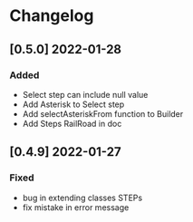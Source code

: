 # Changelog
<!-- https://keepachangelog.com/en/1.0.0/ -->

## [0.5.0]  2022-01-28
### Added
- Select step can include null value
- Add Asterisk to Select step
- Add selectAsteriskFrom function to Builder
- Add Steps RailRoad in doc

## [0.4.9]  2022-01-27
### Fixed
- bug in extending classes STEPs
- fix mistake in error message
